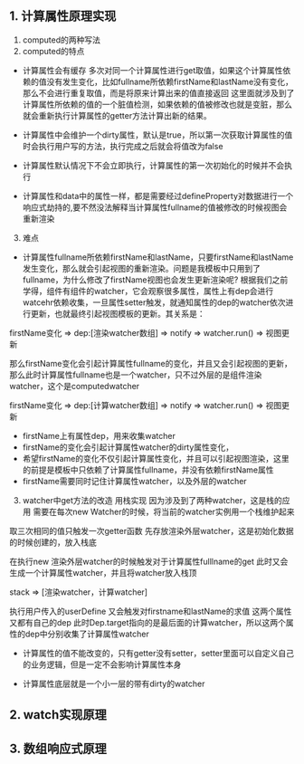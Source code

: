 ## 1. 计算属性原理实现

1. computed的两种写法
2. computed的特点

+ 计算属性会有缓存
多次对同一个计算属性进行get取值，如果这个计算属性依赖的值没有发生变化，比如fullname所依赖firstName和lastName没有变化，那么不会进行重复取值，而是将原来计算出来的值直接返回
这里面就涉及到了计算属性所依赖的值的一个脏值检测，如果依赖的值被修改也就是变脏，那么就会重新执行计算属性的getter方法计算出新的结果。

+ 计算属性中会维护一个dirty属性，默认是true，所以第一次获取计算属性的值时会执行用户写的方法，执行完成之后就会将值改为false

+ 计算属性默认情况下不会立即执行，计算属性的第一次初始化的时候并不会执行

+ 计算属性和data中的属性一样，都是需要经过defineProperty对数据进行一个响应式劫持的,要不然没法解释当计算属性fullname的值被修改的时候视图会重新渲染

3. 难点
+ 计算属性fullname所依赖firstName和lastName，只要firstName和lastName发生变化，那么就会引起视图的重新渲染。问题是我模板中只用到了fullname，为什么修改了firstName视图也会发生更新渲染呢?
根据我们之前学得，组件有组件的watcher，它会观察很多属性，属性上有dep会进行watcehr依赖收集，一旦属性setter触发，就通知属性的dep的watcher依次进行更新，也就最终引起视图模板的更新。其关系是：

firstName变化 => dep:[渲染watcher数组] => notify => watcher.run() => 视图更新

那么firstName变化会引起计算属性fullname的变化，并且又会引起视图的更新，那么此时计算属性fullname也是一个watcher，只不过外层的是组件渲染watcher，这个是computedwatcher

firstName变化 => dep:[计算watcher数组] => notify => watcher.run() => 视图更新

+ firstName上有属性dep，用来收集watcher
+ firstName的变化会引起计算属性watcher的dirty属性变化，
+ 希望firstName的变化不仅引起计算属性变化，并且可以引起视图渲染，这里的前提是模板中只依赖了计算属性fullname，并没有依赖firstName属性
+ firstName需要同时记住计算属性watcher，以及外层的watcher

3. watcher中get方法的改造 用栈实现
因为涉及到了两种watcher，这是栈的应用
需要在每次new Watcher的时候，将当前的watcher实例用一个栈维护起来

取三次相同的值只触发一次getter函数
先存放渲染外层watcher，这是初始化数据的时候创建的，放入栈底

在执行new 渲染外层watcher的时候触发对于计算属性fulllname的get
此时又会生成一个计算属性watcher，并且将watcher放入栈顶

stack => [渲染watcher，计算watcher]

执行用户传入的userDefine
又会触发对firstname和lastName的求值
这两个属性又都有自己的dep
此时Dep.target指向的是最后面的计算watcher，所以这两个属性的dep中分别收集了计算属性watcher

+ 计算属性的值不能改变的，只有getter没有setter，setter里面可以自定义自己的业务逻辑，但是一定不会影响计算属性本身

+ 计算属性底层就是一个小一层的带有dirty的watcher

## 2. watch实现原理
## 3. 数组响应式原理
